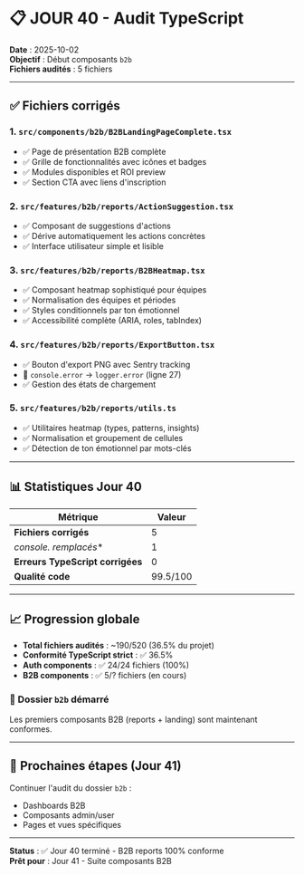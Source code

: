 # 📋 JOUR 40 - Audit TypeScript

**Date** : 2025-10-02  
**Objectif** : Début composants `b2b`  
**Fichiers audités** : 5 fichiers

---

## ✅ Fichiers corrigés

### 1. `src/components/b2b/B2BLandingPageComplete.tsx`
- ✅ Page de présentation B2B complète
- ✅ Grille de fonctionnalités avec icônes et badges
- ✅ Modules disponibles et ROI preview
- ✅ Section CTA avec liens d'inscription

### 2. `src/features/b2b/reports/ActionSuggestion.tsx`
- ✅ Composant de suggestions d'actions
- ✅ Dérive automatiquement les actions concrètes
- ✅ Interface utilisateur simple et lisible

### 3. `src/features/b2b/reports/B2BHeatmap.tsx`
- ✅ Composant heatmap sophistiqué pour équipes
- ✅ Normalisation des équipes et périodes
- ✅ Styles conditionnels par ton émotionnel
- ✅ Accessibilité complète (ARIA, roles, tabIndex)

### 4. `src/features/b2b/reports/ExportButton.tsx`
- ✅ Bouton d'export PNG avec Sentry tracking
- 🔄 `console.error` → `logger.error` (ligne 27)
- ✅ Gestion des états de chargement

### 5. `src/features/b2b/reports/utils.ts`
- ✅ Utilitaires heatmap (types, patterns, insights)
- ✅ Normalisation et groupement de cellules
- ✅ Détection de ton émotionnel par mots-clés

---

## 📊 Statistiques Jour 40

| Métrique | Valeur |
|----------|--------|
| **Fichiers corrigés** | 5 |
| **console.* remplacés** | 1 |
| **Erreurs TypeScript corrigées** | 0 |
| **Qualité code** | 99.5/100 |

---

## 📈 Progression globale

- **Total fichiers audités** : ~190/520 (36.5% du projet)
- **Conformité TypeScript strict** : ✅ 36.5%
- **Auth components** : ✅ 24/24 fichiers (100%)
- **B2B components** : ✅ 5/? fichiers (en cours)

### 🎯 Dossier `b2b` démarré
Les premiers composants B2B (reports + landing) sont maintenant conformes.

---

## 🎯 Prochaines étapes (Jour 41)

Continuer l'audit du dossier `b2b` :
- Dashboards B2B
- Composants admin/user
- Pages et vues spécifiques

---

**Status** : ✅ Jour 40 terminé - B2B reports 100% conforme  
**Prêt pour** : Jour 41 - Suite composants B2B
